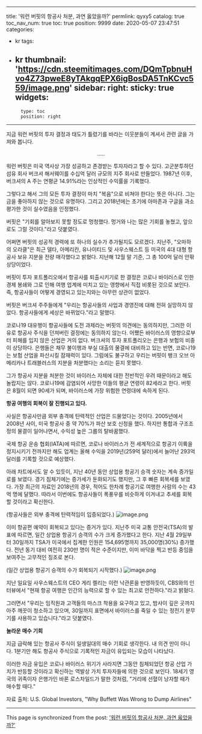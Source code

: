 
---
title: '워런 버핏의 항공사 처분, 과연 옳았을까?'
permlink: qyxy5
catalog: true
toc_nav_num: true
toc: true
position: 9999
date: 2020-05-07 23:47:51
categories:
- kr
tags:
- kr
thumbnail: 'https://cdn.steemitimages.com/DQmTpbnuHvo4Z73pweE8yTAkgqEPX6igBosDA5TnKCvc559/image.png'
sidebar:
    right:
        sticky: true
widgets:
    -
        type: toc
        position: right
---


지금 워런 버핏의 투자 결정과 태도가 틀렸기를 바라는 이웃분들이 계셔서 관련 글을 가져와 봅니다.

<center>
.....
</center>

워런 버핏은 미국 역사상 가장 성공하고 존경받는 투자자라고 할 수 있다. 고군분투하던 섬유 회사 버크셔 해서웨이를 수십억 달러 규모의 지주 회사로 만들었다. 1987년 이후, 버크셔의 A 주는 연평균 14.91%라는 인상적인 수익률을 기록했다.

 

그렇다고 해서 그의 모든 투자 결정이 마치 "복음"으로 비쳐야 한다는 뜻은 아니다. 그는 금을 좋아하지 않는 것으로 유명하다. 그리고 2018년에는 초기에 아마존과 구글을 과소평가한 것이 실수였음을 인정했다.

 

버핏은 "기회를 알아보지 못할 정도로 멍청했다. 멍거와 나는 많은 기회를 놓쳤고, 앞으로도 그럴 것이다."라고 덧붙였다.

 

어쩌면 버핏의 성공적 경력에 또 하나의 실수가 추가될지도 모르겠다. 지난주, "오마하의 오라클"은 최근 델타, 아메리칸, 유나이티드 및 사우스웨스트 등 미국의 4대 대형 항공사 보유 지분을 전량 매각했다고 밝혔다. 지난해 12월 말 기준, 그 총 100억 달러 안팎 상당이었다.

 

버핏이 투자 포트폴리오에서 항공사를 퇴출시키기로 한 결정은 코로나 바이러스로 인한 경제 봉쇄와 그로 인해 여행 업계에 미치고 있는 영향에서 직접 비롯된 것으로 보인다. 즉, 항공사들이 어떻게 경영되고 있는지와는 아무런 상관이 없었다.

 

버핏은 버크셔 주주들에게 "우리는 항공사들의 사업과 경영진에 대해 전혀 실망하지 않았다. 항공사들에게 세상은 바뀌었다."라고 말했다.

  

코로나19 대유행이 항공사들에 도전 과제라는 버핏의 의견에는 동의하지만, 그러한 이유로 항공사 주식을 던져버린 결정에는 동의하지 않는다. 어쨌든 바이러스의 영향으로부터 피해를 입지 않은 산업은 거의 없다. 버크셔의 투자 포트폴리오는 은행과 보험의 비중이 상당하다. 은행들은 채무 불이행과 부실 대출의 물결에 대비하고 있는 반면, 코로나19는 보험 산업을 파산시킬 잠재력이 있다. 그럼에도 불구하고 우리는 버핏이 뱅크 오브 아메리카나 트래블러스의 지분을 처분했다는 소리는 듣지 못했다.

 

그가 항공사 지분을 처분한 것이 바이러스 자체에 대한 전반적인 우려 때문이라고 해도 놀랍지는 않다. 코로나19에 감염되어 사망한 이들의 평균 연령이 82세라고 한다. 버핏은 8월이 되면 90세가 되며, 바이러스에 가장 위험한 연령대에 속하게 된다. 

 

**항공 여행의 회복이 잘 진행되고 있다.**

 

사실은 항공사만큼 외부 충격에 탄력적인 산업은 드물었다는 것이다. 2005년에서 2008년 사이, 미국 항공사 중 약 70%가 파산 보호 신청을 했다. 하지만 통합과 구조조정의 물결이 일어나면서, 수익성 높은 그룹의 탈바꿈했다.

 

국제 항공 운송 협회(IATA)에 따르면, 코로나 바이러스가 전 세계적으로 항공기 이륙을 정지시키기 전까지만 해도 업계는 올해 수익을 2019년(259억 달러)에서 늘어난 293억 달러를 기록할 것으로 예상했다.

 

아래 차트에서도 알 수 있듯이, 지난 40년 동안 상업용 항공기 승객 숫자는 계속 증가일로를 보였다. 경기 침체기에는 증가세가 둔화되기도 했지만, 그 후 빠른 회복세를 보였다. 가장 최근의 자료인 2018년의 경우, 적어도 한차례 항공기로 여행한 사람의 수는 43억 명에 달했다. 따라서 이번에도 항공사들이 폭풍우를 비슷하게 이겨내고 추세를 회복할 것이라고 확신한다.

 

(항공사들은 외부 충격에 탄력적임이 입증되었다.)
![image.png](https://cdn.steemitimages.com/DQmTpbnuHvo4Z73pweE8yTAkgqEPX6igBosDA5TnKCvc559/image.png)



 

이미 항공편 예약이 회복되고 있다는 증거가 있다. 지난주 미국 교통 안전국(TSA)의 발표에 따르면, 일간 상업용 항공기 승객의 수가 크게 증가했다고 한다. 지난 4월 29일부터 30일까지 TSA가 미국에서 집계한 인원은 154,695명까지 35,000명(30%) 증가했다. 전년 동기 대비 여전히 230만 명이 적은 수준이지만, 이미 바닥을 찍고 반등 중임을 보여주는 고무적인 징조로 본다.

 

(일간 상업용 항공기 승객의 수가 회복되기 시작했다.)
![image.png](https://cdn.steemitimages.com/DQmUF1wQpKdctGJ9xqSa8JkDo6ArCjnixZ6f5sqmJikgEbH/image.png)


 

지난 일요일 사우스웨스트의 CEO 게리 켈리는 이런 낙관론을 반영하듯이, CBS와의 인터뷰에서 "현재 항공 여행은 인간의 능력으로 할 수 있는 최고로 안전하다."라고 밝혔다.

 

그러면서 "우리는 임직원과 고객들의 마스크 착용을 요구하고 있고, 밤사이 깊은 곳까지 아주 깨끗이 청소하고 있으며, 30일까지 표면에서 바이러스를 죽일 수 있는 정전기 분무기를 사용하고 있습니다."라고 덧붙였다.

 

**놀라운 매수 기회**

 

지금 급락해 있는 항공사 주식이 일생일대의 매수 기회로 생각한다. 내 의견 만이 아니다. 1분기만 해도 항공사 주식으로 기록적인 자금이 유입되는 모습이 나타났다. 

 

이러한 자금 유입은 코로나 바이러스 위기가 사라지면 그동안 침체되었던 항공 산업 가치가 반등할 것이라고 확신하는 역발상 가치 투자자들에 의한 것으로 보인다. 18세기 영국의 귀족이자 은행가인 바론 로스차일드가 말한 것처럼, "거리에 선혈이 낭자할 때가 매수할 때다."

 

자료 출처: U.S. Global Investors, "Why Buffett Was Wrong to Dump Airlines"

- - -

This page is synchronized from the post: ['워런 버핏의 항공사 처분, 과연 옳았을까?'](https://steemit.com/@pius.pius/qyxy5)
